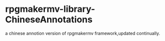 # rpgmakermv-library-ChineseAnnotations
a chinese annotion version of rpgmakermv framework,updated continually.
